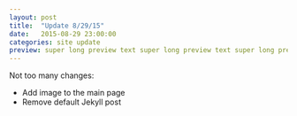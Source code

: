 ```yaml
---
layout: post
title:  "Update 8/29/15"
date:   2015-08-29 23:00:00
categories: site update
preview: super long preview text super long preview text super long preview text super long preview text super long preview text super long preview text super long preview text super long preview text
---
```

Not too many changes:

* Add image to the main page
* Remove default Jekyll post